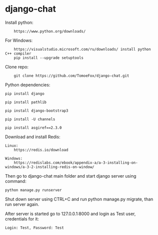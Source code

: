 # django-chat
Install python:

        https://www.python.org/downloads/
        
For Windows:
        
        https://visualstudio.microsoft.com/ru/downloads/ install python C++ compiler
        pip install --upgrade setuptools
        
Clone repo:
        
        git clone https://github.com/TomoeFox/django-chat.git
        
Python dependencies:

    pip install django
    
    pip install pathlib
    
    pip install django-bootstrap3
  
    pip install -U channels
  
    pip install asgiref==2.3.0

Download and install Redis:

    Linux:
        https://redis.io/download
    
    Windows:
        https://redislabs.com/ebook/appendix-a/a-3-installing-on-windows/a-3-2-installing-redis-on-window/
  
Then go to django-chat main folder and start django server using command: 
    
    python manage.py runserver
Shut down server using CTRL+C and run python manage.py migrate, than run server again.

After server is started go to 127.0.0.1:8000 and login as Test user, credentials for it: 
    
    Login: Test, Password: Test
